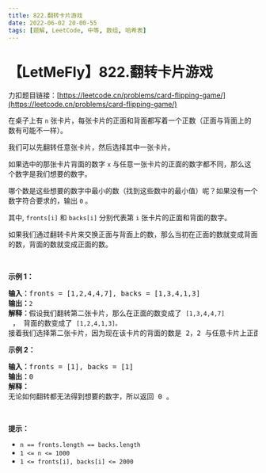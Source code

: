 ```yaml
---
title: 822.翻转卡片游戏
date: 2022-06-02 20-00-55
tags: [题解, LeetCode, 中等, 数组, 哈希表]
---
```


# 【LetMeFly】822.翻转卡片游戏

力扣题目链接：[https://leetcode.cn/problems/card-flipping-game/](https://leetcode.cn/problems/card-flipping-game/)

<p>在桌子上有 <code>n</code> 张卡片，每张卡片的正面和背面都写着一个正数（正面与背面上的数有可能不一样）。</p>

<p>我们可以先翻转任意张卡片，然后选择其中一张卡片。</p>

<p>如果选中的那张卡片背面的数字 <code>x</code> 与任意一张卡片的正面的数字都不同，那么这个数字是我们想要的数字。</p>

<p>哪个数是这些想要的数字中最小的数（找到这些数中的最小值）呢？如果没有一个数字符合要求的，输出 <code>0</code> 。</p>

<p>其中, <code>fronts[i]</code>&nbsp;和&nbsp;<code>backs[i]</code>&nbsp;分别代表第&nbsp;<code>i</code>&nbsp;张卡片的正面和背面的数字。</p>

<p>如果我们通过翻转卡片来交换正面与背面上的数，那么当初在正面的数就变成背面的数，背面的数就变成正面的数。</p>

<p>&nbsp;</p>

<p><strong>示例 1：</strong></p>

<pre>
<strong>输入：</strong>fronts = [1,2,4,4,7], backs = [1,3,4,1,3]
<strong>输出：</strong><code>2</code>
<strong>解释：</strong>假设我们翻转第二张卡片，那么在正面的数变成了 <code>[1,3,4,4,7]</code> ， 背面的数变成了 <code>[1,2,4,1,3]。</code>
接着我们选择第二张卡片，因为现在该卡片的背面的数是 2，2 与任意卡片上正面的数都不同，所以 2 就是我们想要的数字。</pre>

<p><strong>示例 2：</strong></p>

<pre>
<strong>输入：</strong>fronts = [1], backs = [1]
<strong>输出：</strong>0
<strong>解释：</strong>
无论如何翻转都无法得到想要的数字，所以返回 0 。
</pre>

<p>&nbsp;</p>

<p><strong>提示：</strong></p>

<ul>
	<li><code>n == fronts.length == backs.length</code></li>
	<li><code>1 &lt;= n &lt;= 1000</code></li>
	<li><code>1 &lt;= fronts[i], backs[i] &lt;= 2000</code></li>
</ul>


    